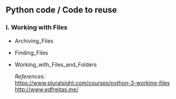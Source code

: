## Python code / Code to reuse

### I. Working with Files

- Archiving_Files
- Finding_Files
- Working_with_Files_and_Folders

  <i>References:</br></i>
  https://www.pluralsight.com/courses/python-3-working-files</br>
  http://www.edfreitas.me/

